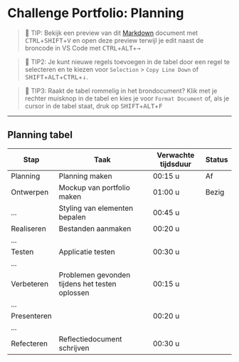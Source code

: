 # Challenge Portfolio: Planning

> :rocket: TIP: Bekijk een preview van dit [Markdown](https://guides.github.com/features/mastering-markdown/) document met <kbd>CTRL</kbd>+<kbd>SHIFT</kbd>+<kbd>V</kbd> en open deze preview terwijl je edit naast de broncode in VS Code met <kbd>CTRL</kbd>+<kbd>ALT</kbd>+<kbd>→</kbd>

> :rocket: TIP2: Je kunt nieuwe regels toevoegen in de tabel door een regel te selecteren en te kiezen voor `Selection` > `Copy Line Down` of <kbd>SHIFT</kbd>+<kbd>ALT</kbd>+<kbd>CTRL</kbd>+<kbd>↓</kbd>. 

> :rocket: TIP3: Raakt de tabel rommelig in het brondocument? Klik met je rechter muisknop in de tabel en kies je voor `Format Document` of, als je cursor in de tabel staat, druk op <kbd>SHIFT</kbd>+<kbd>ALT</kbd>+<kbd>F</kbd>

----

## Planning tabel

| Stap        | Taak                                           | Verwachte tijdsduur | Status |
| ----------- | ---------------------------------------------- | ------------------- | ------ |
| Planning    | Planning maken                                 | 00:15 u             | Af     |
| Ontwerpen   | Mockup van portfolio maken                     | 01:00 u             | Bezig  |
| ...         | Styling van elementen bepalen                  | 00:45 u             |        |
| Realiseren  | Bestanden aanmaken                             | 00:20 u             |        |
| ...         |                                                |                     |        |
| Testen      | Applicatie testen                              | 00:30 u             |        |
| ...         |                                                |                     |        |
| Verbeteren  | Problemen gevonden tijdens het testen oplossen | 00:15 u             |        |
| ...         |                                                |                     |        |
| Presenteren |                                                | 00:20 u             |        |
| ...         |                                                |                     |        |
| Refecteren  | Reflectiedocument schrijven                    | 00:30 u             |        |

